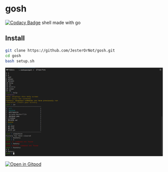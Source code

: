 # gosh
[![Codacy Badge](https://api.codacy.com/project/badge/Grade/e77cb20b738d47138194279fa764990c)](https://www.codacy.com/manual/seanhellum45/gosh?utm_source=github.com&amp;utm_medium=referral&amp;utm_content=JesterOrNot/gosh&amp;utm_campaign=Badge_Grade)
shell made with go

## Install
```bash
git clone https://github.com/JesterOrNot/gosh.git
cd gosh
bash setup.sh
```

![Example of goshell](https://github.com/JesterOrNot/gosh/blob/master/images/example.png "Example of goshell")

[![Open in Gitpod](https://gitpod.io/button/open-in-gitpod.svg)](https://gitpod.io/#https://github.com/JesterOrNot/gosh)
